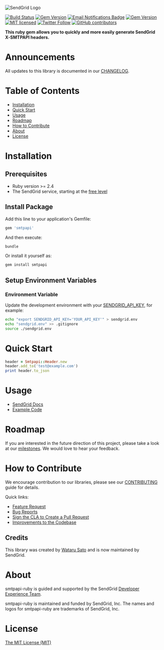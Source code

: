 ![SendGrid Logo](https://uiux.s3.amazonaws.com/2016-logos/email-logo%402x.png)

[![Build Status](https://travis-ci.org/sendgrid/smtpapi-ruby.svg?branch=master)](https://travis-ci.org/SendGrid/smtpapi-ruby)
[![Gem Version](https://badge.fury.io/rb/smtpapi.svg)](https://badge.fury.io/rb/smtpapi)
[![Email Notifications Badge](https://dx.sendgrid.com/badge/ruby)](https://dx.sendgrid.com/newsletter/ruby)
[![Gem Version](https://badge.fury.io/rb/sendgrid-ruby.svg)](https://badge.fury.io/rb/sendgrid-ruby)
[![MIT licensed](https://img.shields.io/badge/license-MIT-blue.svg)](./LICENSE.md)
[![Twitter Follow](https://img.shields.io/twitter/follow/sendgrid.svg?style=social&label=Follow)](https://twitter.com/sendgrid)
[![GitHub contributors](https://img.shields.io/github/contributors/sendgrid/smtpapi-ruby.svg)](https://github.com/sendgrid/smtpapi-ruby/graphs/contributors)

**This ruby gem allows you to quickly and more easily generate SendGrid X-SMTPAPI headers.**

# Announcements

All updates to this library is documented in our [CHANGELOG](https://github.com/sendgrid/smtpapi-ruby/blob/master/CHANGELOG.md).

# Table of Contents
- [Installation](#installation)
- [Quick Start](#quick-start)
- [Usage](#usage)
- [Roadmap](#roadmap)
- [How to Contribute](#contribute)
- [About](#about)
- [License](#license)

<a name="installation"></a>
# Installation

## Prerequisites

- Ruby version >= 2.4
- The SendGrid service, starting at the [free level](https://sendgrid.com/free?source=smtpapi-ruby)

## Install Package

Add this line to your application's Gemfile:

```bash
gem 'smtpapi'
```

And then execute:

```bash
bundle
```

Or install it yourself as:

```bash
gem install smtpapi
```

## Setup Environment Variables

### Environment Variable

Update the development environment with your [SENDGRID_API_KEY](https://app.sendgrid.com/settings/api_keys), for example:

```bash
echo "export SENDGRID_API_KEY='YOUR_API_KEY'" > sendgrid.env
echo "sendgrid.env" >> .gitignore
source ./sendgrid.env
```

<a name="quick-start"></a>
# Quick Start

```ruby
header = Smtpapi::Header.new
header.add_to('test@example.com')
print header.to_json
```

<a name="usage"></a>
# Usage

- [SendGrid Docs](https://sendgrid.com/docs/API_Reference/SMTP_API/index.html)
- [Example Code](https://github.com/sendgrid/smtpapi-ruby/blob/master/examples)

<a name="roadmap"></a>
# Roadmap

If you are interested in the future direction of this project, please take a look at our [milestones](https://github.com/sendgrid/smtpapi-ruby/milestones). We would love to hear your feedback.

<a name="contribute"></a>
# How to Contribute

We encourage contribution to our libraries, please see our [CONTRIBUTING](https://github.com/sendgrid/smtpapi-ruby/blob/master/CONTRIBUTING.md) guide for details.

Quick links:

- [Feature Request](https://github.com/sendgrid/smtpapi-ruby/blob/master/CONTRIBUTING.md#feature_request)
- [Bug Reports](https://github.com/sendgrid/smtpapi-ruby/blob/master/CONTRIBUTING.md#submit_a_bug_report)
- [Sign the CLA to Create a Pull Request](https://github.com/sendgrid/smtpapi-ruby/blob/master/CONTRIBUTING.md#cla)
- [Improvements to the Codebase](https://github.com/sendgrid/smtpapi-ruby/blob/master/CONTRIBUTING.md#improvements_to_the_codebase)

## Credits

This library was created by [Wataru Sato](https://github.com/awwa) and is now maintained by SendGrid.

<a name="about"></a>
# About

smtpapi-ruby is guided and supported by the SendGrid [Developer Experience Team](mailto:dx@sendgrid.com).

smtpapi-ruby is maintained and funded by SendGrid, Inc. The names and logos for smtpapi-ruby are trademarks of SendGrid, Inc.

<a name="license"></a>
# License

[The MIT License (MIT)](LICENSE.md)
